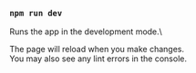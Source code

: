 ### `npm run dev`

Runs the app in the development mode.\


The page will reload when you make changes.\
You may also see any lint errors in the console.
